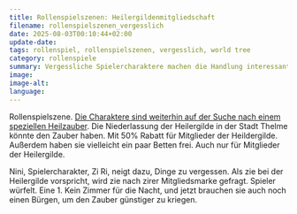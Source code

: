 ```yaml
---
title: Rollenspielszenen: Heilergildenmitgliedschaft
filename: rollenspielszenen_vergesslich
date: 2025-08-03T00:10:44+02:00
update-date:
tags: rollenspiel, rollenspielszenen, vergesslich, world tree
category: rollenspiele
summary: Vergessliche Spielercharaktere machen die Handlung interessanter.
image:
image-alt:
language:
---
```


Rollenspielszene. [Die Charaktere sind weiterhin auf der Suche nach einem speziellen Heilzauber](/blogposts/rollenspielszenen_kinder_manipulieren). Die Niederlassung der Heilergilde in der Stadt Thelme könnte den Zauber haben. Mit 50% Rabatt für Mitglieder der Heildergilde. Außerdem haben sie vielleicht ein paar Betten frei. Auch nur für Mitglieder der Heilergilde.

Nini, Spielercharakter, Zi Ri, neigt dazu, Dinge zu vergessen. Als zie bei der Heilergilde vorspricht, wird zie nach zirer Mitgliedsmarke gefragt. Spieler würfelt. Eine 1. Kein Zimmer für die Nacht, und jetzt brauchen sie auch noch einen Bürgen, um den Zauber günstiger zu kriegen.
